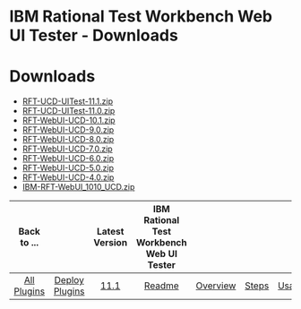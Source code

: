 
IBM Rational Test Workbench Web UI Tester - Downloads
=====================================================

# Downloads

- [RFT-UCD-UITest-11.1.zip](https://raw.githubusercontent.com/UrbanCode/IBM-UCD-PLUGINS/main/files/RFT-WebUI-UCD/RFT-UCD-UITest-11.1.zip)
- [RFT-UCD-UITest-11.0.zip](https://raw.githubusercontent.com/UrbanCode/IBM-UCD-PLUGINS/main/files/RFT-WebUI-UCD/RFT-UCD-UITest-11.0.zip)
- [RFT-WebUI-UCD-10.1.zip](https://raw.githubusercontent.com/UrbanCode/IBM-UCD-PLUGINS/main/files/RFT-WebUI-UCD/RFT-WebUI-UCD-10.1.zip)
- [RFT-WebUI-UCD-9.0.zip](https://raw.githubusercontent.com/UrbanCode/IBM-UCD-PLUGINS/main/files/RFT-WebUI-UCD/RFT-WebUI-UCD-9.0.zip)
- [RFT-WebUI-UCD-8.0.zip](https://raw.githubusercontent.com/UrbanCode/IBM-UCD-PLUGINS/main/files/RFT-WebUI-UCD/RFT-WebUI-UCD-8.0.zip)
- [RFT-WebUI-UCD-7.0.zip](https://raw.githubusercontent.com/UrbanCode/IBM-UCD-PLUGINS/main/files/RFT-WebUI-UCD/RFT-WebUI-UCD-7.0.zip)
- [RFT-WebUI-UCD-6.0.zip](https://raw.githubusercontent.com/UrbanCode/IBM-UCD-PLUGINS/main/files/RFT-WebUI-UCD/RFT-WebUI-UCD-6.0.zip)
- [RFT-WebUI-UCD-5.0.zip](https://raw.githubusercontent.com/UrbanCode/IBM-UCD-PLUGINS/main/files/RFT-WebUI-UCD/RFT-WebUI-UCD-5.0.zip)
- [RFT-WebUI-UCD-4.0.zip](https://raw.githubusercontent.com/UrbanCode/IBM-UCD-PLUGINS/main/files/RFT-WebUI-UCD/RFT-WebUI-UCD-4.0.zip)
- [IBM-RFT-WebUI_1010_UCD.zip](https://raw.githubusercontent.com/UrbanCode/IBM-UCD-PLUGINS/main/files/RFT-WebUI-UCD/IBM-RFT-WebUI_1010_UCD.zip)

|Back to ...||Latest Version|IBM Rational Test Workbench Web UI Tester ||||
| :---: | :---: | :---: | :---: | :---: | :---: | :---: |
|[All Plugins](../../index.md)|[Deploy Plugins](../README.md)|[11.1](https://raw.githubusercontent.com/UrbanCode/IBM-UCD-PLUGINS/main/files/RFT-WebUI-UCD/RFT-UCD-UITest-11.1.zip)|[Readme](README.md)|[Overview](overview.md)|[Steps](steps.md)|[Usage](usage.md)|
